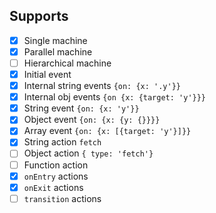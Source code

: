 ## Supports

- [x] Single machine
- [x] Parallel machine
- [ ] Hierarchical machine
- [x] Initial event
- [x] Internal string events `{on: {x: '.y'}}`
- [x] Internal obj events `{on {x: {target: 'y'}}}`
- [x] String event `{on: {x: 'y'}}`
- [x] Object event `{on: {x: {y: {}}}}`
- [x] Array event `{on: {x: [{target: 'y'}]}}`
- [x] String action `fetch`
- [ ] Object action `{ type: 'fetch'}`
- [ ] Function action
- [x] `onEntry` actions
- [x] `onExit` actions
- [ ] `transition` actions
